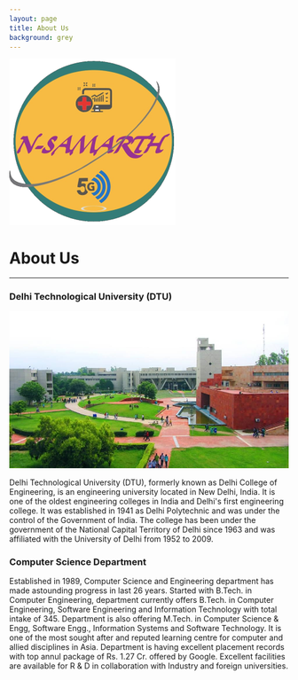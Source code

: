 ```yaml
---
layout: page
title: About Us
background: grey
---
```

![](/assets/img/nslogo2.png)
# About Us
------------

### Delhi Technological University (DTU)

![](/assets/img/dtu.png)

Delhi Technological University (DTU), formerly known as Delhi College of Engineering, is an engineering university located in New Delhi, India. It is one of the oldest engineering colleges in India and Delhi's first engineering college. It was established in 1941 as Delhi Polytechnic and was under the control of the Government of India. The college has been under the government of the National Capital Territory of Delhi since 1963 and was affiliated with the University of Delhi from 1952 to 2009.

### Computer Science Department
Established in 1989, Computer Science and Engineering department has made astounding progress in last 26 years. Started with B.Tech. in Computer Engineering, department currently offers B.Tech. in Computer Engineering, Software Engineering and Information Technology with total intake of 345. Department is also offering M.Tech. in Computer Science & Engg, Software Engg., Information Systems and Software Technology. It is one of the most sought after and reputed learning centre for computer and allied disciplines in Asia. Department is having excellent placement records with top annul package of Rs. 1.27 Cr. offered by Google. Excellent facilities are available for R & D in collaboration with Industry and foreign universities.
